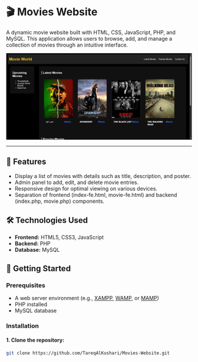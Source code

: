 # 🎬 Movies Website

A dynamic movie website built with HTML, CSS, JavaScript, PHP, and MySQL. This application allows users to browse, add, and manage a collection of movies through an intuitive interface.​

![Screenshot](https://github.com/TareqAlKushari/Movies-Website/raw/main/Screenshot.png)

---

## 📌 Features

- Display a list of movies with details such as title, description, and poster.
- Admin panel to add, edit, and delete movie entries.
- Responsive design for optimal viewing on various devices.
- Separation of frontend (index-fe.html, movie-fe.html) and backend (index.php, movie.php) components.​

## 🛠️ Technologies Used

- **Frontend:** HTML5, CSS3, JavaScript
- **Backend:** PHP
- **Database:** MySQL​

## 🚀 Getting Started

### Prerequisites

- A web server environment (e.g., [XAMPP](https://www.apachefriends.org/), [WAMP](https://www.wampserver.com/), or [MAMP](https://www.mamp.inf/))
- PHP installed
- MySQL database​

### Installation

#### 1. Clone the repository:

```bash
git clone https://github.com/TareqAlKushari/Movies-Website.git
```

